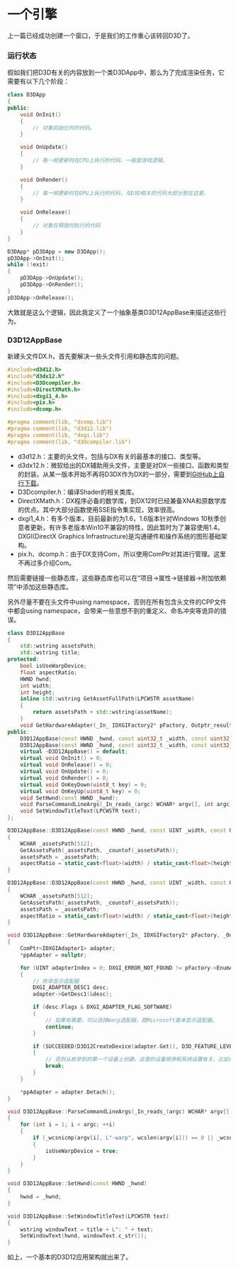 # 一个引擎
上一篇已经成功创建一个窗口，于是我们的工作重心该转回D3D了。
### 运行状态
假如我们把D3D有关的内容放到一个类D3DApp中，那么为了完成渲染任务，它需要有以下几个阶段：
```cpp
class D3DApp
{
public:
    void OnInit()
    {
        // 对象初始化时的代码。
    }

    void OnUpdate()
    {
        // 每一帧更新时在CPU上执行的代码，一般是游戏逻辑。
    }

    void OnRender()
    {
        // 每一帧更新时在GPU上执行的代码，与D3D相关的代码大部分放在这里。
    }

    void OnRelease()
    {
        // 对象在释放时执行的代码
    }
}
```
``` cpp
D3DApp* pD3DApp = new D3DApp();
pD3DApp->OnInit();
while (!exit)
{
    pD3DApp->OnUpdate();
    pD3DApp->OnRender();
}
pD3DApp->OnRelease();
```
大致就是这么个逻辑，因此我定义了一个抽象基类D3D12AppBase来描述这些行为。
### D3D12AppBase
新建头文件DX.h，首先要解决一些头文件引用和静态库的问题。
``` cpp
#include<d3d12.h>
#include"d3dx12.h"
#include<D3Dcompiler.h>
#include<DirectXMath.h>
#include<dxgi1_4.h>
#include<pix.h>
#include<dcomp.h>

#pragma comment(lib, "dcomp.lib")
#pragma comment(lib, "d3d12.lib")
#pragma comment(lib, "dxgi.lib")
#pragma comment(lib, "d3dcompiler.lib")
```
* d3d12.h：主要的头文件，包括与DX有关的最基本的接口、类型等。
* d3dx12.h：微软给出的DX辅助用头文件，主要是对DX一些接口、函数和类型的封装。从某一版本开始不再将D3DX作为DX的一部分，需要到<a href="https://github.com/Microsoft/DirectX-Graphics-Samples/tree/master/Libraries/D3DX12">GitHub上自行下载</a>。
* D3Dcompiler.h：编译Shader的相关类库。
* DirectXMath.h：DX程序必备的数学库，到DX12时已经兼备XNA和原数学库的优点。其中大部分函数使用SSE指令集实现，效率很高。
* dxgi1_4.h：有多个版本，目前最新的为1.6，1.6版本针对Windows 10秋季创意者更新，有许多老版本Win10不兼容的特性，因此暂时为了兼容使用1.4。DXGI(DirectX Graphics Infrastructure)是沟通硬件和操作系统的图形基础架构。
* pix.h、dcomp.h：由于DX支持Com，所以使用ComPtr对其进行管理。这里不再过多介绍Com。

然后需要链接一些静态库，这些静态库也可以在“项目->属性->链接器->附加依赖项”中添加这些静态库。

另外尽量不要在头文件中using namespace，否则在所有包含头文件的CPP文件中都会using namespace，会带来一些意想不到的重定义、命名冲突等诡异的错误。
``` cpp
class D3D12AppBase
{
	std::wstring assetsPath;
	std::wstring title;
protected:
	bool isUseWarpDevice;
	float aspectRatio;
	HWND hwnd;
	int width;
	int height;
	inline std::wstring GetAssetFullPath(LPCWSTR assetName)
	{
		return assetsPath + std::wstring(assetName);
	}
	void GetHardwareAdapter(_In_ IDXGIFactory2* pFactory, Outptr_result_maybenull_ IDXGIAdapter1** ppAdapter);
public:
	D3D12AppBase(const HWND _hwnd, const uint32_t _width, const uint32_t height);
	D3D12AppBase(const HWND _hwnd, const uint32_t _width, const uint32_t height, const std::wstring& _title);
	virtual ~D3D12AppBase() = default;
	virtual void OnInit() = 0;
	virtual void OnRelease() = 0;
	virtual void OnUpdate() = 0;
	virtual void OnRender() = 0;
	virtual void OnKeyDown(uint8_t key) = 0;
	virtual void OnKeyUp(uint8_t key) = 0;
	void SetHwnd(const HWND _hwnd);
	void ParseCommandLineArgs(_In_reads_(argc) WCHAR* argv[], int argc);
	void SetWindowTitleText(LPCWSTR text);
};
```
``` cpp
D3D12AppBase::D3D12AppBase(const HWND _hwnd, const UINT _width, const UINT _height) : hwnd(_hwnd), width(_width), height(_height), isUseWarpDevice(false)
{
    WCHAR _assetsPath[512];
    GetAssetsPath(_assetsPath, _countof(_assetsPath));
    assetsPath = _assetsPath;
    aspectRatio = static_cast<float>(width) / static_cast<float>(height);
}

D3D12AppBase::D3D12AppBase(const HWND _hwnd, const UINT _width, const UINT _height, const wstring& _title) : hwnd(_hwnd), width(_width), height(_height), isUseWarpDevice(false), title(_title)
{
    WCHAR _assetsPath[512];
    GetAssetsPath(_assetsPath, _countof(_assetsPath));
    assetsPath = _assetsPath;
    aspectRatio = static_cast<float>(width) / static_cast<float>(height);
}

void D3D12AppBase::GetHardwareAdapter(_In_ IDXGIFactory2* pFactory, _Outptr_result_maybenull_ IDXGIAdapter1** ppAdapter)
{
    ComPtr<IDXGIAdapter1> adapter;
    *ppAdapter = nullptr;

    for (UINT adapterIndex = 0; DXGI_ERROR_NOT_FOUND != pFactory->EnumAdapters1(adapterIndex, &adapter); ++adapterIndex)
    {
        // 枚举显示适配器
        DXGI_ADAPTER_DESC1 desc;
        adapter->GetDesc1(&desc);

        if (desc.Flags & DXGI_ADAPTER_FLAG_SOFTWARE)
        {
            // 如果有需要，可以选择Warp适配器，既Microsoft基本显示适配器。
            continue;
        }

        if (SUCCEEDED(D3D12CreateDevice(adapter.Get(), D3D_FEATURE_LEVEL_11_0, _uuidof(ID3D12Device), nullptr)))
        {
            // 否则从枚举到的第一个设备上创建。这里的设备顺序和系统设置有关，比如在笔记本电脑上常见配置为Intel核显+Nvidia独显，在NVidia控制面板里可以选择程序默认显卡，如果是“集成式”此处第一个被枚举的设备是核显。
            break;
        }
    }

    *ppAdapter = adapter.Detach();
}

void D3D12AppBase::ParseCommandLineArgs(_In_reads_(argc) WCHAR* argv[], int argc)
{
    for (int i = 1; i < argc; ++i)
    {
        if (_wcsnicmp(argv[i], L"-warp", wcslen(argv[i])) == 0 || _wcsnicmp(argv[i], L"/warp", wcslen(argv[i])) == 0)
        {
            isUseWarpDevice = true;
        }
    }
}

void D3D12AppBase::SetHwnd(const HWND _hwnd)
{
    hwnd = _hwnd;
}

void D3D12AppBase::SetWindowTitleText(LPCWSTR text)
{
    wstring windowText = title + L": " + text;
    SetWindowText(hwnd, windowText.c_str());
}
```
如上，一个基本的D3D12应用架构就出来了。